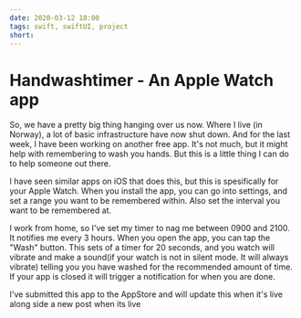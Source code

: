 ```yaml
---
date: 2020-03-12 18:00
tags: swift, swiftUI, project
short:
---
```

# Handwashtimer - An Apple Watch app

So, we have a pretty big thing hanging over us now. Where I live (in Norway), a lot of basic infrastructure have now shut down. And for the last week, I have been working on another free app. It's not much, but it might help with remembering to wash you hands. But this is a little thing I can do to help someone out there.

I have seen similar apps on iOS that does this, but this is spesifically for your Apple Watch. When you install the app, you can go into settings, and set a range you want to be remembered within. Also set the interval you want to be remembered at.

I work from home, so I've set my timer to nag me between 0900 and 2100. It notifies me every 3 hours. When you open the app, you can tap the "Wash" button. This sets of a timer for 20 seconds, and you watch will vibrate and make a sound(if your watch is not in silent mode. It will always vibrate) telling you you have washed for the recommended amount of time. If your app is closed it will trigger a notification for when you are done.

I've submitted this app to the AppStore and will update this when it's live along side a new post when its live
